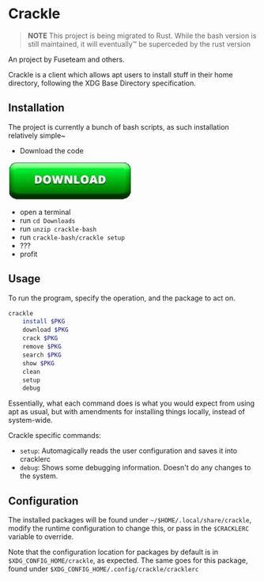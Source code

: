 # Crackle

> **NOTE** This project is being migrated to Rust. While the bash version is still maintained, it will eventually™ be superceded by the rust version

An project by Fuseteam and others.

Crackle is a client which allows apt users to install stuff in their home directory, following the XDG Base Directory specification.
 
## Installation

The project is currently a bunch of bash scripts, as such installation relatively simple~
- Download the code

[![download](https://github.com/Fuseteam/linus-proof/blob/main/images/download.png)](https://github.com/tuxecure/crackle/releases/download/0.2/crackle.zipp)

- open a terminal
- run `cd Downloads`
- run `unzip crackle-bash`
- run `crackle-bash/crackle setup`
- ???
- profit

## Usage

To run the program, specify the operation, and the package to act on.

```bash
crackle
	install $PKG
	download $PKG
	crack $PKG
	remove $PKG
	search $PKG
	show $PKG
	clean
	setup
	debug
```

Essentially, what each command does is what you would expect from using apt as usual, but with amendments for installing things locally, instead of system-wide.

Crackle specific commands:
- `setup`: Automagically reads the user configuration and saves it into cracklerc
- `debug`: Shows some debugging information. Doesn't do any changes to the system.

## Configuration

The installed packages will be found under `~/$HOME/.local/share/crackle`, modify the runtime configuration to change this, or pass in the `$CRACKLERC` variable to override.

Note that the configuration location for packages by default is in `$XDG_CONFIG_HOME/crackle`, as expected. The same goes for this package, found under `$XDG_CONFIG_HOME/.config/crackle/cracklerc`
